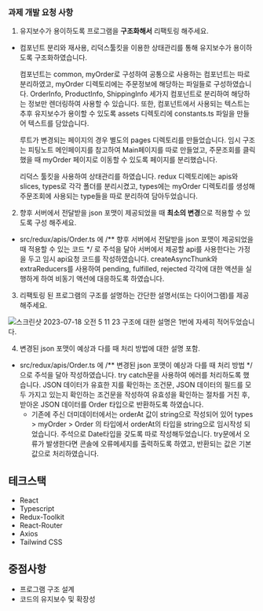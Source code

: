 ### 과제 개발 요청 사항

1. 유지보수가 용이하도록 프로그램을 **구조화해서** 리팩토링 해주세요.
  - 컴포넌트 분리와 재사용, 리덕스툴킷을 이용한 상태관리를 통해 유지보수가 용이하도록 구조화하였습니다.
    
    컴포넌트는 common, myOrder로 구성하여 공통으로 사용하는 컴포넌트는 따로 분리하였고,
    myOrder 디렉토리에는 주문정보에 해당하는 파일들로 구성하였습니다.
    OrderInfo, ProductInfo, ShippingInfo 세가지 컴포넌트로 분리하여 해당하는 정보만 렌더링하여 사용할 수 있습니다.
    또한, 컴포넌트에서 사용되는 텍스트는 추후 유지보수가 용이할 수 있도록 assets 디렉토리에 constants.ts 파일을 만들어 텍스트를 담았습니다.

    루트가 변경되는 페이지의 경우 별도의 pages 디렉토리를 만들었습니다.
    임시 구조는 피팅노트 메인페이지를 참고하여 Main페이지를 따로 만들었고, 주문조회를 클릭했을 때 myOrder 페이지로 이동할 수 있도록 페이지를 분리했습니다.

    리덕스 툴킷을 사용하여 상태관리를 하였습니다.
    redux 디렉토리에는 apis와 slices, types로 각각 폴더를 분리시켰고,
    types에는 myOrder 디렉토리를 생성해 주문조회에 사용되는 type들을 따로 분리하여 담아두었습니다. 
   
2. 향후 서버에서 전달받을 json 포맷이 제공되었을 때 **최소의 변경**으로 적용할 수 있도록 구성 해주세요.
  - src/redux/apis/Order.ts 에 /** 향후 서버에서 전달받을 json 포맷이 제공되었을 때 적용할 수 있는 코드 */ 로
    주석을 달아 서버에서 제공할 api를 사용한다는 가정을 두고 임시 api요청 코드를 작성하였습니다.
    createAsyncThunk와 extraReducers를 사용하여 pending, fulfilled, rejected 각각에 대한 액션을 실행하게 하여 비동기 액션에 대응하도록 하였습니다.
    

3. 리팩토링 된 프로그램의 구조를 설명하는 간단한 설명서(또는 다이어그램)를 제공 해주세요.

  ![스크린샷 2023-07-18 오전 5 11 23](https://github.com/doradora523/anti-frontend-order/assets/94670754/3b7f5ac8-6952-4ae2-b3a6-cb3e0e41f024)
  구조에 대한 설명은 1번에 자세히 적어두었습니다.  
    
4. 변경된 json 포맷이 예상과 다를 때 처리 방법에 대한 설명 포함.
  - src/redux/apis/Order.ts 에 /** 변경된 json 포맷이 예상과 다를 때 처리 방법 */ 으로 주석을 달아 작성하였습니다.
    try catch문을 사용하여 에러를 처리하도록 했습니다.
    JSON 데이터가 유효한 지를 확인하는 조건문, JSON 데이터의 필드를 모두 가지고 있는지 확인하는 조건문을 작성하여 유효성을 확인하는 절차를 거친 후,
    받아온 JSON 데이터를 Order 타입으로 반환하도록 하였습니다.
      * 기존에 주신 더미데이터에서는 orderAt 값이 string으로 작성되어 있어 types > myOrder > Order 의 타입에서 orderAt의 타입을 string으로 임시작성 되었습니다.
        주석으로 Date타입을 갖도록 따로 작성해두었습니다.
    try문에서 오류가 발생한다면 콘솔에 오류메세지를 출력하도록 하였고, 반환되는 값은 기본값으로 처리하였습니다.
 

## 테크스택

- React
- Typescript
- Redux-Toolkit
- React-Router
- Axios
- Tailwind CSS

## 중점사항

- 프로그램 구조 설계
- 코드의 유지보수 및 확장성
